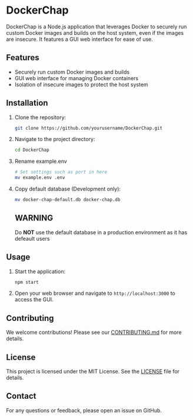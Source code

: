 # DockerChap

DockerChap is a Node.js application that leverages Docker to securely run custom Docker images and builds on the host system, even if the images are insecure. It features a GUI web interface for ease of use.

## Features

- Securely run custom Docker images and builds
- GUI web interface for managing Docker containers
- Isolation of insecure images to protect the host system

## Installation

1. Clone the repository:
    ```sh
    git clone https://github.com/yourusername/DockerChap.git
    ```
2. Navigate to the project directory:
    ```sh
    cd DockerChap
    ```
3. Rename example.env
    ```sh
    # Set settings such as port in here
    mv example.env .env
    ```
4. Copy default database (Development only):
    ```sh
    mv docker-chap-default.db docker-chap.db
    ```
    ## WARNING
    Do **NOT** use the default database in a production environment as it has defeault users

## Usage

1. Start the application:
    ```sh
    npm start
    ```
2. Open your web browser and navigate to `http://localhost:3000` to access the GUI.

## Contributing

We welcome contributions! Please see our [CONTRIBUTING.md](CONTRIBUTING.md) for more details.

## License

This project is licensed under the MIT License. See the [LICENSE](LICENSE) file for details.

## Contact

For any questions or feedback, please open an issue on GitHub.
